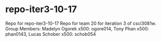 # repo-iter3-10-17
Repo for repo-iter3-10-17
Repo for team 20 for iteration 3 of csci3081w. Group Members: Madelyn Ogorek x500: ogore014, Tony Phan x500: phan0143, Lucas Schober x500: schob054

